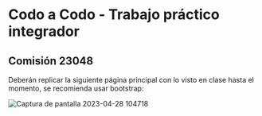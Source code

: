 # Codo a Codo - Trabajo práctico integrador

## Comisión 23048

Deberán replicar la siguiente página principal con lo visto en clase hasta el momento, se recomienda usar bootstrap:

![Captura de pantalla 2023-04-28 104718](https://user-images.githubusercontent.com/72312430/235165203-7e2aa22b-9d72-46d1-8e7b-bd7823dec3d6.png)


